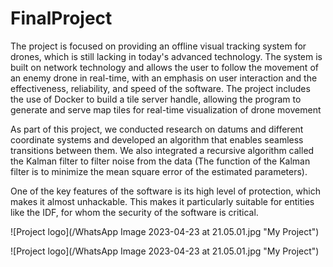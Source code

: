 # FinalProject
The project is focused on providing an offline visual tracking system for drones, which is still lacking in today's advanced technology. The system is built on network technology and allows the user to follow the movement of an enemy drone in real-time, with an emphasis on user interaction and the effectiveness, reliability, and speed of the software. The project includes the use of Docker to build a tile server handle, allowing the program to generate and serve map tiles for real-time visualization of drone movement

As part of this project, we conducted research on datums and different coordinate systems and developed an algorithm that enables seamless transitions between them. We also integrated a recursive algorithm called the Kalman filter to filter noise from the data (The function of the Kalman filter is to minimize the mean square error of the estimated parameters).

One of the key features of the software is its high level of protection, which makes it almost unhackable. This makes it particularly suitable for entities like the IDF, for whom the security of the software is critical.


![Project logo](/WhatsApp Image 2023-04-23 at 21.05.01.jpg "My Project")

![Project logo](/WhatsApp Image 2023-04-23 at 21.05.01.jpg "My Project")


